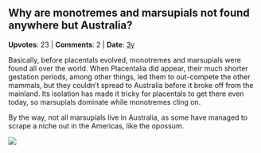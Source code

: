 ## Why are monotremes and marsupials not found anywhere but Australia?
    
**Upvotes**: 23 | **Comments**: 2 | **Date**: [3y](https://www.quora.com/Why-are-monotremes-and-marsupials-not-found-anywhere-but-Australia/answer/Gary-Meaney)

Basically, before placentals evolved, monotremes and marsupials were found all over the world. When Placentalia did appear, their much shorter gestation periods, among other things, led them to out-compete the other mammals, but they couldn’t spread to Australia before it broke off from the mainland. Its isolation has made it tricky for placentals to get there even today, so marsupials dominate while monotremes cling on.

By the way, not all marsupials live in Australia, as some have managed to scrape a niche out in the Americas, like the opossum.

![](https://qph.fs.quoracdn.net/main-qimg-c23e0d8a7498464a7d587be4038ba0a0-lq)

